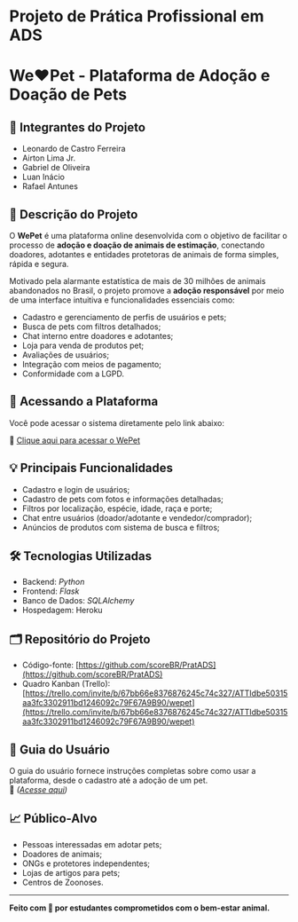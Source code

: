 # Projeto de Prática Profissional em ADS
# We❤️Pet - Plataforma de Adoção e Doação de Pets

## 👥 Integrantes do Projeto
- Leonardo de Castro Ferreira 
- Airton Lima Jr.
- Gabriel de Oliveira 
- Luan Inácio 
- Rafael Antunes


## 📌 Descrição do Projeto
O **WePet** é uma plataforma online desenvolvida com o objetivo de facilitar o processo de **adoção e doação de animais de estimação**, conectando doadores, adotantes e entidades protetoras de animais de forma simples, rápida e segura.

Motivado pela alarmante estatística de mais de 30 milhões de animais abandonados no Brasil, o projeto promove a **adoção responsável** por meio de uma interface intuitiva e funcionalidades essenciais como:

- Cadastro e gerenciamento de perfis de usuários e pets;
- Busca de pets com filtros detalhados;
- Chat interno entre doadores e adotantes;
- Loja para venda de produtos pet;
- Avaliações de usuários;
- Integração com meios de pagamento;
- Conformidade com a LGPD.

## 🚀 Acessando a Plataforma

Você pode acessar o sistema diretamente pelo link abaixo:

🔗 [Clique aqui para acessar o WePet](https://wepett-8f064e4d70fc.herokuapp.com/)

## 💡 Principais Funcionalidades
- Cadastro e login de usuários;
- Cadastro de pets com fotos e informações detalhadas;
- Filtros por localização, espécie, idade, raça e porte;
- Chat entre usuários (doador/adotante e vendedor/comprador);
- Anúncios de produtos com sistema de busca e filtros;

## 🛠 Tecnologias Utilizadas
- Backend: *Python*
- Frontend: *Flask*
- Banco de Dados: *SQLAlchemy*
- Hospedagem: Heroku

## 🗂 Repositório do Projeto
- Código-fonte: [https://github.com/scoreBR/PratADS](https://github.com/scoreBR/PratADS)
- Quadro Kanban (Trello): [https://trello.com/invite/b/67bb66e8376876245c74c327/ATTIdbe50315aa3fc3302911bd1246092c79F67A9B90/wepet](https://trello.com/invite/b/67bb66e8376876245c74c327/ATTIdbe50315aa3fc3302911bd1246092c79F67A9B90/wepet)

## 📘 Guia do Usuário
O guia do usuário fornece instruções completas sobre como usar a plataforma, desde o cadastro até a adoção de um pet.  
📄 *([Acesse aqui](https://drive.google.com/file/d/1BvLwPVg_oxNYkK9y4KyN6XD-OMKqqIok/view?usp=sharing))*

## 📈 Público-Alvo
- Pessoas interessadas em adotar pets;
- Doadores de animais;
- ONGs e protetores independentes;
- Lojas de artigos para pets;
- Centros de Zoonoses.
---

**Feito com 💙 por estudantes comprometidos com o bem-estar animal.**
